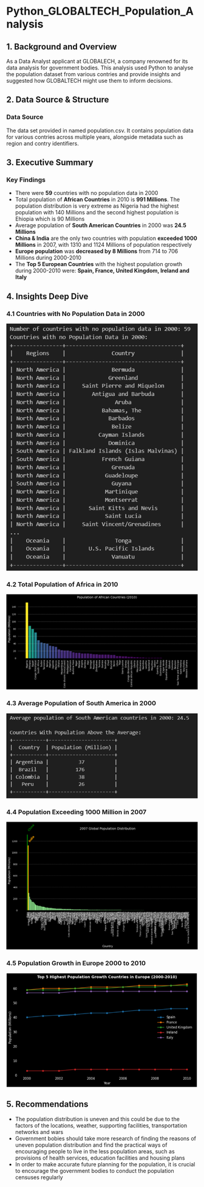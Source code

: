 # Python_GLOBALTECH_Population_Analysis

## **1. Background and Overview**
As a Data Analyst applicant at GLOBALECH, a company renowned for its data analysis for government bodies.  This analysis used Python to analyse the population dataset from various contries and provide insights and suggested how GLOBALTECH might use them to inform decisions.


## **2. Data Source & Structure**
### **Data Source**
The data set provided in named population.csv.  It contains population data for various contries across multiple years, alongside metadata such as region and contry identifiers.


## **3. Executive Summary**
### **Key Findings**
- There were **59** countries with no population data in 2000
- Total population of **African Countries** in 2010 is **991 Millions**.  The population distribution is very extreme as Nigeria had the highest population with 140 Millions and the second highest population is Ehiopia which is 90 Millions
- Average population of **South American Countries** in 2000 was **24.5 Millions**
- **China & India** are the only two countries with population **exceeded 1000 Millions** in 2007, with 1310 and 1124 Millions of population respectively
- **Europe population** was **decreased by 8 Millions** from 714 to 706 Millions during 2000-2010
- The **Top 5 European Countries** with the highest population growth during 2000-2010 were: **Spain, France, United Kingdom, Ireland and Italy**


## **4. Insights Deep Dive**
### **4.1 Countries with No Population Data in 2000**
![Table](https://github.com/MichellePuiKa/Python_GLOBALTECH_Population_Analysis/blob/main/No%20Population%20Data.PNG)


### **4.2 Total Population of Africa in 2010**
![Africa Population](https://github.com/MichellePuiKa/Python_GLOBALTECH_Population_Analysis/blob/main/African%20Population%202010.png)


### **4.3 Average Population of South America in 2000**
![Avg Population of S America](https://github.com/MichellePuiKa/Python_GLOBALTECH_Population_Analysis/blob/main/S%20American%20Avg%20Population.PNG)


### **4.4 Population Exceeding 1000 Million in 2007**
![Chart Over 1000M](https://github.com/MichellePuiKa/Python_GLOBALTECH_Population_Analysis/blob/main/Global%20Population%20Distribution%202007.png)


### **4.5 Population Growth in Europe 2000 to 2010**
![Top5 Highest Population Growth](https://github.com/MichellePuiKa/Python_GLOBALTECH_Population_Analysis/blob/main/Top%205%20Highest%20Population%20Growth%20Euro%20Countries.png)


## **5. Recommendations**
- The population distribution is uneven and this could be due to the factors of the locations, weather, supporting facilities, transportation networks and wars
- Government bobies should take more research of finding the reasons of uneven population distribution and find the practical ways of encouraging people to live in the less population areas, such as provisions of health services, education facilities and housing plans
- In order to make accurate future planning for the population, it is crucial to encourage the government bodies to conduct the population censuses regularly
